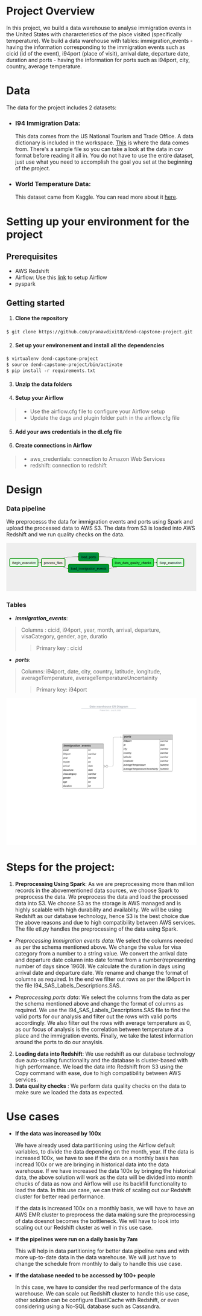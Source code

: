 # Project Overview

In this project, we build a data warehouse to analyse immigration events in the United States with chararcteristics of the place visited (specifically temperature). We build a data warehouse with tables: immigration_events - having the information corresponding to the immigration events such as cicid (id of the event), i94port (place of visit), arrival date, departure date, duration and ports - having the information for ports such as i94port, city, country, average temperature.

# Data

The data for the project includes 2 datasets:

- ### I94 Immigration Data: 
  This data comes from the US National Tourism and Trade Office. A data dictionary is included in the workspace. [This](https://travel.trade.gov/research/reports/i94/historical/2016.html) is where the data comes from. There's a sample file so you can take a look at the data in csv format before reading it all in. You do not have to use the entire dataset, just use what you need to accomplish the goal you set at the beginning of the project.

- ### World Temperature Data: 
  This dataset came from Kaggle. You can read more about it [here](https://www.kaggle.com/berkeleyearth/climate-change-earth-surface-temperature-data).


# Setting up your environment for the project

## Prerequisites
- AWS Redshift
- Airflow: Use this [link](https://airflow.apache.org/docs/stable/start.html) to setup Airflow
- pyspark

## Getting started

1. #### Clone the repository
```
$ git clone https://github.com/pranavdixit8/dend-capstone-project.git
```
2. #### Set up your environement and install all the dependencies
```
$ virtualenv dend-capstone-project
$ source dend-capstone-project/bin/activate
$ pip install -r requirements.txt
```
3. #### Unzip the data folders

4. #### Setup your Airflow

> - Use the airflow.cfg file to configure your Airflow setup
> - Update the dags and plugin folder path in the airflow.cfg file

5. #### Add your aws credentials in the dl.cfg file
6. #### Create connections in Airflow

>- aws_credentials: connection to Amazon Web Services
>- redshift: connection to redshift



# Design

### Data pipeline

We preprocesss the data for immigration events and ports using Spark and upload the processed data to AWS S3. The data from S3 is loaded into AWS Redshift and we run quality checks on the data.

![](data-pipeline.png)




### Tables

 - ***immigration_events***:
 > Columns : cicid, i94port, year, month, arrival, departure, visaCategory, gender, age, duratio
 > >
 > >Primary key : cicid
 
 - ***ports***:
 > Columns: i94port, date, city, country, latitude, longitude, averageTemperature, averageTemperatureUncertainity
 > >
 > >Primary key: i94port

![](ER_diagram.png)

# Steps for the project:
1. **Preprocessing Using Spark**: As we are preprocessing more than million records in the abovementioned data sources, we choose Spark to preprocess the data. We preprocess the data and load the processed data into S3. We choose S3 as the storage is AWS managed and is highly scalable with  high durability and availablity. We will be using Redshift as our database technology, hence S3 is the best choice due the above reasons and due to high compatibility between AWS services. The file etl.py handles the preprocessing of the data using Spark.

  - *Preprocessing Immigration events data*: We select the columns needed as per the schema mentioned above. We change the value for visa category from a number to a string value. We convert the arrival date and departure date column into date format from a number(representing number of days since 1960). We calculate the duration in days using arrival date and departure date. We rename and change the format of columns as required. In the end we filter out rows as per the i94port in the file I94_SAS_Labels_Descriptions.SAS.

  - *Preprocessing ports data*: We select the columns from the data as per the schema mentioned above and change the format of columns as required. We use the I94_SAS_Labels_Descriptions.SAS file to find the valid ports for our analysis and filter out the rows with valid ports accordingly. We also filter out the rows with average temperature as 0, as our focus of analysis is the correlation between temperature at a place and the immigration events. Finally, we take the latest information around the ports to do our anaylsis.

2. **Loading data into Redshift**: We use redshift as our database technology due auto-scaling functionality and the database is cluster-based with high performance. We load the data into Redshift from S3 using the Copy command with ease, due to high compatibility between AWS services.
3. **Data quality checks** : We perform data quality checks on the data to make sure we loaded the data as expected.



# Use cases

- **If the data was increased by 100x**

  We have already used data partitioning using the Airflow default variables, to divide the data depending on the month, year. If the data is increased 100x, we have to see if the data on a monthly basis has incread 100x or we are bringing in historical data into the data warehouse. If we have increased  the data 100x by bringing the historical data, the above solution will work as the data will be divided into month chucks of data as now and Airflow will use its backfill functionality to load the data. In this use case, we can think of scaling out our Redshift cluster for better read performance. 

  If the data is increased 100x on a monthly basis, we will have to have an AWS EMR cluster to preprocess the data making sure the preprocessing of data doesnot becomes the bottleneck. We will have to look into scaling out our Redshift cluster as well in this use case.

- **If the pipelines were run on a daily basis by 7am**

  This will help in data partitioning for better data pipeline runs and with more up-to-date data in the data warehouse. We will just have to change the schedule from monthly to daily to handle this use case.

- **If the database needed to be accessed by 100+ people**

  In this case, we have to consider the read performance of the data warehouse. We can scale out Redshift cluster to handle this use case, other solution can be configure ElastiCache with Redshift, or even considering using a No-SQL database such as Cassandra.


 
 

 
 